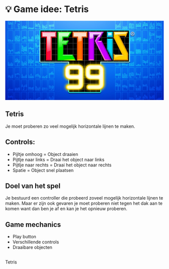 # 💡 Game idee: Tetris
![](Tetris.jpg)

## Tetris
Je moet proberen zo veel mogelijk horizontale lijnen te maken.

## Controls: 
- Pijltje omhoog = Object draaien
- Pijtlje naar links = Draai het object naar links
- Pijtlje naar rechts = Draai het object naar rechts
- Spatie = Object snel plaatsen 

## Doel van het spel
Je bestuurd een controller die probeerd zoveel mogelijk horizontale lijnen te maken.
Maar er zijn ook gevaren je moet proberen niet tegen het dak aan te komen want dan ben je af en kan je het opnieuw proberen.

## Game mechanics
- Play button
- Verschillende controls
- Draaibare objecten

##
Tetris
